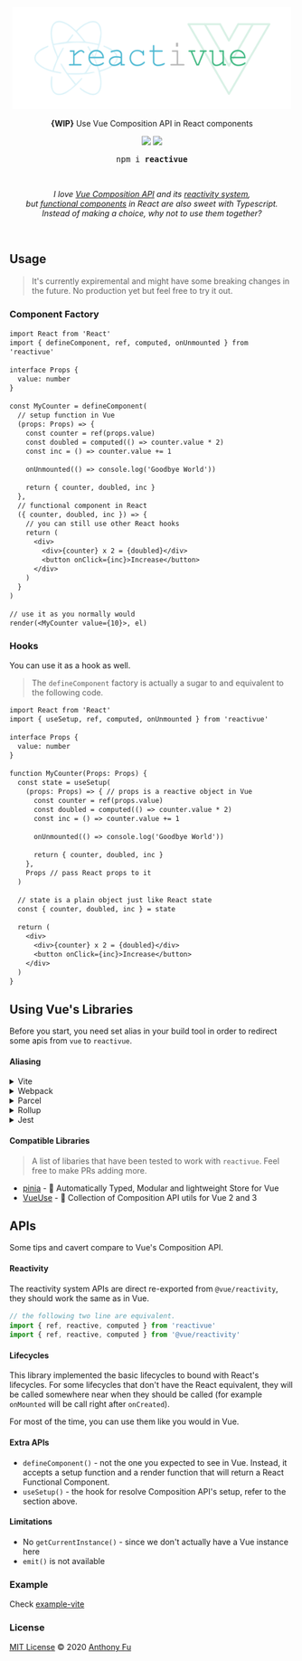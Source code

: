 <p align="center">
<img src="./screenshots/logo.svg" height="180"/></p>

<p align="center"><b>{WIP}</b> Use Vue Composition API in React components</p>

<p align="center">
<a href="https://www.npmjs.com/package/reactivue"><img src="https://badgen.net/npm/v/reactivue?color=53c2df&label"/></a>
<a href="https://bundlephobia.com/result?p=reactivue@latest"><img src="https://badgen.net/bundlephobia/minzip/reactivue?color=40b983&label"/></a>
</p>


<pre align="center">
npm i <b>reactivue</b>
</pre>

<br/>

<p align="center"><em>I love <a href="https://v3.vuejs.org/guide/composition-api-introduction.html" target="_blank">Vue Composition API</a> and its <a href="https://v3.vuejs.org/guide/reactivity.html" target="_blank">reactivity system</a>, <br>but <a href="https://reactjs.org/docs/components-and-props.html" target="_blank">functional components</a> in React are also sweet with Typescript. <br>Instead of making a choice, why not to use them together?</em></p>

<br/>


## Usage

> It's currently expiremental and might have some breaking changes in the future. No production yet but feel free to try it out.

### Component Factory

```tsx
import React from 'React'
import { defineComponent, ref, computed, onUnmounted } from 'reactivue'

interface Props {
  value: number
}

const MyCounter = defineComponent(
  // setup function in Vue
  (props: Props) => {
    const counter = ref(props.value)
    const doubled = computed(() => counter.value * 2)
    const inc = () => counter.value += 1

    onUnmounted(() => console.log('Goodbye World'))

    return { counter, doubled, inc }
  },
  // functional component in React
  ({ counter, doubled, inc }) => {
    // you can still use other React hooks
    return (
      <div>
        <div>{counter} x 2 = {doubled}</div>
        <button onClick={inc}>Increase</button>
      </div>
    )
  }
)

// use it as you normally would
render(<MyCounter value={10}>, el)
```

### Hooks

You can use it as a hook as well.

> The `defineComponent` factory is actually a sugar to and equivalent to the following code.


```tsx
import React from 'React'
import { useSetup, ref, computed, onUnmounted } from 'reactivue'

interface Props {
  value: number
}

function MyCounter(Props: Props) {
  const state = useSetup(
    (props: Props) => { // props is a reactive object in Vue
      const counter = ref(props.value)
      const doubled = computed(() => counter.value * 2)
      const inc = () => counter.value += 1

      onUnmounted(() => console.log('Goodbye World'))

      return { counter, doubled, inc }
    },
    Props // pass React props to it
  )

  // state is a plain object just like React state
  const { counter, doubled, inc } = state

  return (
    <div>
      <div>{counter} x 2 = {doubled}</div>
      <button onClick={inc}>Increase</button>
    </div>
  )
}
```

## Using Vue's Libraries

Before you start, you need set alias in your build tool in order to redirect some apis from `vue` to `reactivue`.

#### Aliasing

<details>
<summary>Vite</summary><br>

Add following code to `vite.config.js` 

```js
{
  /* ... */
  alias: {
    'vue': 'reactivue',
    '@vue/runtime-dom': 'reactivue',
  }
}
```

</details>
<details>
<summary>Webpack</summary><br>

Add following code to your webpack config

```js
const config = { 
  /* ... */
  resolve: { 
    alias: { 
      'vue': 'reactivue',
      '@vue/runtime-dom': 'reactivue',
    },
  }
}
```

</details>

<details>
<summary>Parcel</summary><br>

Parcel uses the standard `package.json` file to read configuration options under an `alias` key.

```js
{
  "alias": {
    "vue": "reactivue",
    "@vue/runtime-dom": "reactivue",
  },
}
```

</details>


<details>
<summary>Rollup</summary><br>

To alias within Rollup, you'll need to install [@rollup/plugin-alias](https://github.com/rollup/plugins/tree/master/packages/alias). The plugin will need to be placed before your `@rollup/plugin-node-resolve`.

```js
import alias from '@rollup/plugin-alias';

module.exports = {
  plugins: [
    alias({
      entries: [
        { find: 'vue', replacement: 'reactivue' },
        { find: '@vue/runtime-dom', replacement: 'reactivue' }
      ]
    })
  ]
};
```

</details>


<details>
<summary>Jest</summary><br>

Jest allows the rewriting of module paths similar to bundlers. These rewrites are configured using regular expressions in your Jest configuration:

```js
{
  "moduleNameMapper": {
    "^vue$": "reactivue",
    "^@vue/runtime-dom$": "reactivue",
  }
}
```

</details>

#### Compatible Libraries

> A list of libaries that have been tested to work with `reactivue`. Feel free to make PRs adding more.

- [pinia](https://github.com/posva/pinia) - 🍍 Automatically Typed, Modular and lightweight Store for Vue
- [VueUse](https://github.com/antfu/vueuse) - 🧰 Collection of Composition API utils for Vue 2 and 3

## APIs

Some tips and cavert compare to Vue's Composition API.

#### Reactivity

The reactivity system APIs are direct re-exported from `@vue/reactivity`, they should work the same as in Vue.

````ts
// the following two line are equivalent.
import { ref, reactive, computed } from 'reactivue'
import { ref, reactive, computed } from '@vue/reactivity'
````

#### Lifecycles

This library implemented the basic lifecycles to bound with React's lifecycles. For some lifecycles that don't have the React equivalent, they will be called somewhere near when they should be called (for example `onMounted` will be call right after `onCreated`).

For most of the time, you can use them like you would in Vue.

#### Extra APIs

- `defineComponent()` - not the one you expected to see in Vue. Instead, it accepts a setup function and a render function that will return a React Functional Component.
- `useSetup()` - the hook for resolve Composition API's setup, refer to the section above.


#### Limitations

- No `getCurrentInstance()` - since we don't actually have a Vue instance here
- `emit()` is not available

### Example

Check [example-vite](./packages/example-vite)

### License

[MIT License](https://github.com/antfu/rectivue/blob/master/LICENSE) © 2020 [Anthony Fu](https://github.com/antfu)
